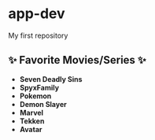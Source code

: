 # app-dev
My first repository

## ✨ Favorite Movies/Series ✨

- **Seven Deadly Sins**
- **SpyxFamily**
- **Pokemon**
- **Demon Slayer**
- **Marvel**
- **Tekken**
- **Avatar**
